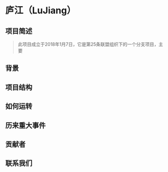 # 庐江（LuJiang）

## 项目简述
>此项目成立于2018年1月7日，它是第25条联盟组织下的一个分支项目，主要
## 背景
## 项目结构
## 如何运转
## 历来重大事件
## 贡献者
## 联系我们
